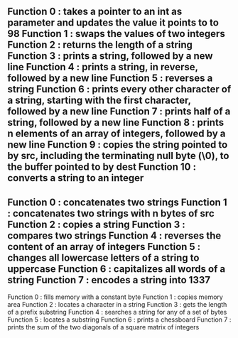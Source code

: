 Function 0 : takes a pointer to an int as parameter and updates the value it points to to 98
Function 1 : swaps the values of two integers
Function 2 : returns the length of a string
Function 3 : prints a string, followed by a new line
Function 4 : prints a string, in reverse, followed by a new line
Function 5 : reverses a string
Function 6 : prints every other character of a string, starting with the first character, followed by a new line
Function 7 : prints half of a string, followed by a new line
Function 8 : prints n elements of an array of integers, followed by a new line
Function 9 : copies the string pointed to by src, including the terminating null byte (\0), to the buffer pointed to by dest
Function 10 : converts a string to an integer
----------------------
Function 0 : concatenates two strings
Function 1 : concatenates two strings with n bytes of src
Function 2 : copies a string
Function 3 : compares two strings
Function 4 : reverses the content of an array of integers
Function 5 : changes all lowercase letters of a string to uppercase
Function 6 : capitalizes all words of a string
Function 7 : encodes a string into 1337
----------------------
Function 0 : fills memory with a constant byte
Function 1 : copies memory area
Function 2 : locates a character in a string
Function 3 : gets the length of a prefix substring
Function 4 : searches a string for any of a set of bytes
Function 5 : locates a substring
Function 6 : prints a chessboard
Function 7 : prints the sum of the two diagonals of a square matrix of integers
